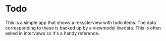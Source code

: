 # Todo
This is a simple app that shows a recyclerview with todo items. The data corresponding to these is backed up by a viewmodel livedata. 
This is often asked in interviews so it's a handy reference.
